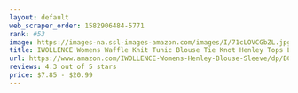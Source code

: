 ```yaml
---
layout: default 
﻿web_scraper_order: 1582906484-5771
rank: #53
image: https://images-na.ssl-images-amazon.com/images/I/71cLOVCGbZL.jpg
title: IWOLLENCE Womens Waffle Knit Tunic Blouse Tie Knot Henley Tops Loose Fitting Bat Wing Plain…
url: https://www.amazon.com/IWOLLENCE-Womens-Henley-Blouse-Sleeve/dp/B07YZ7WMLG/ref=zg_mw_fashion_53?_encoding=UTF8&psc=1&refRID=AZBY6YMEBY865ZWC08K7
reviews: 4.3 out of 5 stars
price: $7.85 - $20.99
---
```

